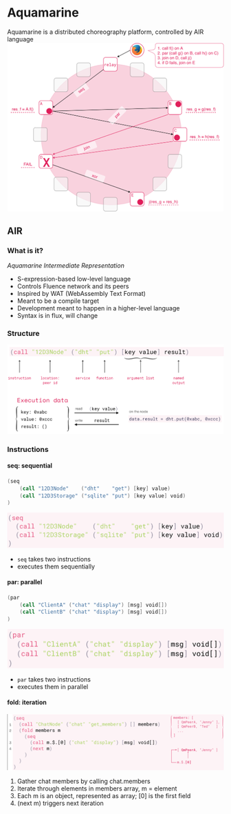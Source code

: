 # Aquamarine

Aquamarine is a distributed choreography platform, controlled by AIR language
![Aquamarine schema](images/aquamarine.png)

## AIR
### What is it?
*Aquamarine Intermediate Representation*

- S-expression-based low-level language
- Controls Fluence network and its peers
- Inspired by WAT (WebAssembly Text Format)
- Meant to be a compile target
- Development meant to happen in a higher-level language
- Syntax is in flux, will change

### Structure
![AIR structure scheme](images/air_structure_data.png)

### Instructions
#### seq: sequential
```s
(seq 
    (call "12D3Node"    ("dht"    "get") [key] value) 
    (call "12D3Storage" ("sqlite" "put") [key value] void)
) 
```
![seq example](images/seq.png)
- `seq` takes two instructions
- executes them sequentially

#### par: parallel
```s
(par 
    (call "ClientA" ("chat" "display") [msg] void[]) 
    (call "ClientB" ("chat" "display") [msg] void[])
)
```
![par example](images/par.png)
- `par` takes two instructions
- executes them in parallel

#### fold: iteration
![fold example](images/fold.png)
1. Gather chat members by calling chat.members
2. Iterate through elements in members array, m = element
3. Each m is an object, represented as array; [0] is the first field
4. (next m) triggers next iteration
